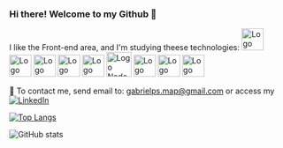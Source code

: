 ### Hi there! Welcome to my Github 👋

I like the Front-end area, and I'm studying theese technologies:
<img alt="Logo Markdown" src="https://cdn.iconscout.com/icon/free/png-256/markdown-2-458334.png" height="40"/> <img alt="Logo HTML" src="https://www.w3.org/html/logo/downloads/HTML5_Logo_128.png" height="40"/> <img alt="Logo CSS" src="https://cdn.iconscout.com/icon/free/png-256/css3-10-1175238.png" height="40"/> <img alt="Logo Javascript" src="https://cdn.iconscout.com/icon/free/png-256/javascript-2752148-2284965.png" height="40"/>  <img alt="Logo Powershell" src="https://cdn.iconscout.com/icon/free/png-256/powershell-2-569189.png" height="40"/>  <img alt="Logo Node" src="https://nodejs.org/static/images/logo-hexagon-card.png" height="45"/> <img alt="Logo Postman" src="https://www.svgrepo.com/show/354202/postman-icon.svg" height="40"/> <img alt="Logo React" src="https://upload.wikimedia.org/wikipedia/commons/thumb/a/a7/React-icon.svg/2300px-React-icon.svg.png" height="40"/> <img alt="Logo Git" src="https://git-scm.com/images/logos/downloads/Git-Icon-1788C.png" height="40"/>

📧 To contact me, send email to: gabrielps.map@gmail.com or access my  <a href="https://www.linkedin.com/in/gabriel-pavanin-de-souza-976357113"><img alt="LinkedIn" src="https://img.shields.io/badge/LinkedIn-0077B5?style=for-the-badge&logo=linkedin&logoColor=white"/></a>

[![Top Langs](https://github-readme-stats.vercel.app/api/top-langs/?username=Pavanin92)](https://github.com/anuraghazra/github-readme-stats)

![GitHub stats](https://github-readme-stats.vercel.app/api?username=Pavanin92&show_icons=true&theme=omni)  
